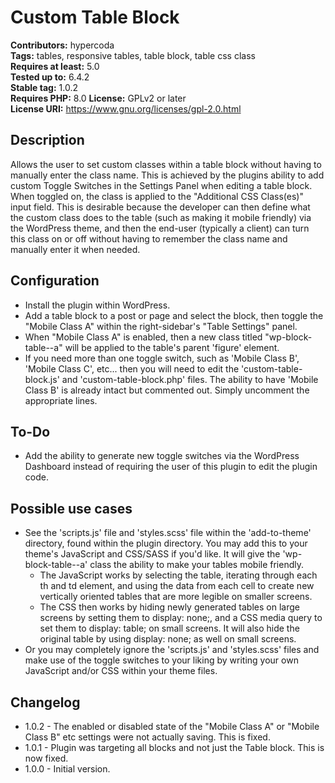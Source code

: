 # Custom Table Block

**Contributors:** hypercoda\
**Tags:** tables, responsive tables, table block, table css class\
**Requires at least:** 5.0\
**Tested up to:** 6.4.2\
**Stable tag:** 1.0.2\
**Requires PHP:** 8.0
**License:** GPLv2 or later\
**License URI:** https://www.gnu.org/licenses/gpl-2.0.html

## Description
Allows the user to set custom classes within a table block without having to manually enter the class name. This is achieved by the plugins ability to add custom Toggle Switches in the Settings Panel when editing a table block. When toggled on, the class is applied to the "Additional CSS Class(es)" input field. This is desirable because the developer can then define what the custom class does to the table (such as making it mobile friendly) via the WordPress theme, and then the end-user (typically a client) can turn this class on or off without having to remember the class name and manually enter it when needed.

## Configuration
* Install the plugin within WordPress.
* Add a table block to a post or page and select the block, then toggle the "Mobile Class A" within the right-sidebar's "Table Settings" panel.
* When "Mobile Class A" is enabled, then a new class titled "wp-block-table--a" will be applied to the table's parent 'figure' element.
* If you need more than one toggle switch, such as 'Mobile Class B', 'Mobile Class C', etc... then you will need to edit the 'custom-table-block.js' and 'custom-table-block.php' files. The ability to have 'Mobile Class B' is already intact but commented out. Simply uncomment the appropriate lines.

## To-Do
* Add the ability to generate new toggle switches via the WordPress Dashboard instead of requiring the user of this plugin to edit the plugin code.

## Possible use cases
* See the 'scripts.js' file and 'styles.scss' file within the 'add-to-theme' directory, found within the plugin directory. You may add this to your theme's JavaScript and CSS/SASS if you'd like. It will give the 'wp-block-table--a' class the ability to make your tables mobile friendly.
    * The JavaScript works by selecting the table, iterating through each th and td element, and using the data from each cell to create new vertically oriented tables that are more legible on smaller screens. 
    * The CSS then works by hiding newly generated tables on large screens by setting them to display: none;, and a CSS media query to set them to display: table; on small screens. It will also hide the original table by using display: none; as well on small screens.
* Or you may completely ignore the 'scripts.js' and 'styles.scss' files and make use of the toggle switches to your liking by writing your own JavaScript and/or CSS within your theme files.

## Changelog
* 1.0.2 - The enabled or disabled state of the "Mobile Class A" or "Mobile Class B" etc settings were not actually saving. This is fixed.
* 1.0.1 - Plugin was targeting all blocks and not just the Table block. This is now fixed.
* 1.0.0 - Initial version.